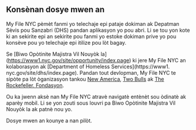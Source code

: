 ## Konsènan dosye mwen an

My File NYC pèmèt fanmi yo telechaje epi pataje dokiman ak Depatman Sèvis pou Sanzabri (DHS) pandan aplikasyon yo pou abri. Li se tou yon kote ki an sekirite epi an sekirite pou fanmi yo estoke dokiman prive yo pou konsève pou yo telechaje epi itilize pou lòt bagay.

Se [Biwo Opòtinite Majistra Vil Nouyòk la] (https://www1.nyc.gov/site/opportunity/index.page) ki jere My File NYC an kolaborasyon ak [Department of Homeless Services](https://www1. nyc.gov/site/dhs/index.page). Pandan tout devlopman, My File NYC te sipòte pa lòt òganizasyon tankou [New America](https://www.newamerica.org/), [Two Bulls](https://www.twobulls.com/) ak [The Rockefeller. Fondasyon](https://www.rockefellerfoundation.org/).

Ou ka jwenn aksè nan My File NYC atravè navigatè entènèt sou òdinatè ak aparèy mobil. Li se yon zouti sous louvri pa Biwo Opòtinite Majistra Vil Nouyòk la ak patnè nou yo.

Dosye mwen an kounye a nan pilòt.